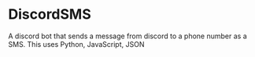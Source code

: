 # DiscordSMS
A discord bot that sends a message from discord to a phone number as a SMS. This uses Python, JavaScript, JSON
